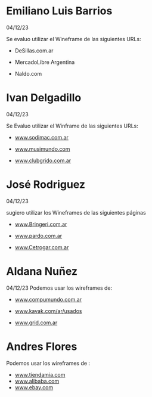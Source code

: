 # Emiliano Luis Barrios 
04/12/23

Se evaluo utilizar el Wineframe de las siguientes URLs:

* DeSillas.com.ar 

* MercadoLibre Argentina 

* Naldo.com

# Ivan Delgadillo
04/12/23

Se Evaluo utilizar el Winframe de las siguientes URLs:

* www.sodimac.com.ar

* www.musimundo.com

* www.clubgrido.com.ar

# José Rodriguez
04/12/23

sugiero  utilizar los Wineframes de las siguientes páginas

* www.Bringeri.com.ar 

* www.pardo.com.ar

* www.Cetrogar.com.ar







# Aldana Nuñez 
04/12/23
Podemos usar los wireframes de:
* www.compumundo.com.ar

* www.kavak.com/ar/usados

* www.grid.com.ar


# Andres Flores 

Podemos usar los wireframes de :
* www.tiendamia.com
* www.alibaba.com
*  www.ebay.com